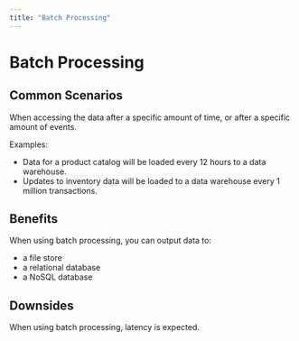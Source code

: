 ```yaml
---
title: "Batch Processing"
---
```

# Batch Processing
## Common Scenarios
When accessing the data after a specific amount of time, or after a specific amount of events.

Examples:
- Data for a product catalog will be loaded every 12 hours to a data warehouse.
- Updates to inventory data will be loaded to a data warehouse every 1 million transactions.

## Benefits
When using batch processing, you can output data to:
- a file store
- a relational database
- a NoSQL database

## Downsides
When using batch processing, latency is expected.